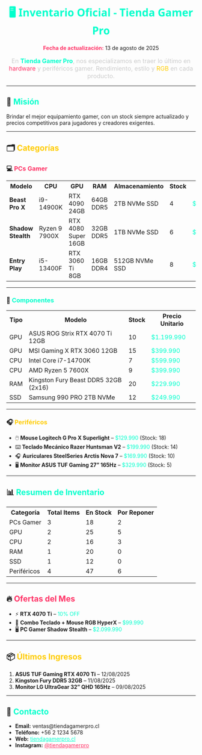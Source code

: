 <h1 align="center" style="color:#00ffcc; font-family: 'Segoe UI', Tahoma, sans-serif;">
🖥️ Inventario Oficial - <strong>Tienda Gamer Pro</strong>
</h1>

<p align="center">
<b style="color:#ff3366;">Fecha de actualización:</b> 13 de agosto de 2025  
</p>

<p align="center" style="font-size:16px; color:#cccccc;">
En <b style="color:#00ffcc;">Tienda Gamer Pro</b>, nos especializamos en traer lo último en <span style="color:#ff3366;">hardware</span> y periféricos gamer.  
Rendimiento, estilo y <span style="color:#ffcc00;">RGB</span> en cada producto.
</p>

---

## 🎯 <span style="color:#00ffcc;">Misión</span>
Brindar el mejor equipamiento gamer, con un stock siempre actualizado y precios competitivos para jugadores y creadores exigentes.

---

## 🗂️ <span style="color:#ffcc00;">Categorías</span>

### 💻 <span style="color:#ff3366;">PCs Gamer</span>
<table>
<tr><th>Modelo</th><th>CPU</th><th>GPU</th><th>RAM</th><th>Almacenamiento</th><th>Stock</th><th>Precio</th></tr>
<tr><td><b>Beast Pro X</b></td><td>i9-14900K</td><td>RTX 4090 24GB</td><td>64GB DDR5</td><td>2TB NVMe SSD</td><td>4</td><td style="color:#00ffcc;">$3.499.990</td></tr>
<tr><td><b>Shadow Stealth</b></td><td>Ryzen 9 7900X</td><td>RTX 4080 Super 16GB</td><td>32GB DDR5</td><td>1TB NVMe SSD</td><td>6</td><td style="color:#00ffcc;">$2.299.990</td></tr>
<tr><td><b>Entry Play</b></td><td>i5-13400F</td><td>RTX 3060 Ti 8GB</td><td>16GB DDR4</td><td>512GB NVMe SSD</td><td>8</td><td style="color:#00ffcc;">$1.099.990</td></tr>
</table>

---

### 🎨 <span style="color:#00ffcc;">Componentes</span>
<table>
<tr><th>Tipo</th><th>Modelo</th><th>Stock</th><th>Precio Unitario</th></tr>
<tr><td>GPU</td><td>ASUS ROG Strix RTX 4070 Ti 12GB</td><td>10</td><td style="color:#00ffcc;">$1.199.990</td></tr>
<tr><td>GPU</td><td>MSI Gaming X RTX 3060 12GB</td><td>15</td><td style="color:#00ffcc;">$399.990</td></tr>
<tr><td>CPU</td><td>Intel Core i7-14700K</td><td>7</td><td style="color:#00ffcc;">$599.990</td></tr>
<tr><td>CPU</td><td>AMD Ryzen 5 7600X</td><td>9</td><td style="color:#00ffcc;">$399.990</td></tr>
<tr><td>RAM</td><td>Kingston Fury Beast DDR5 32GB (2x16)</td><td>20</td><td style="color:#00ffcc;">$229.990</td></tr>
<tr><td>SSD</td><td>Samsung 990 PRO 2TB NVMe</td><td>12</td><td style="color:#00ffcc;">$249.990</td></tr>
</table>

---

### 🎧 <span style="color:#ffcc00;">Periféricos</span>
<ul>
<li>🖱️ <b>Mouse Logitech G Pro X Superlight</b> – <span style="color:#00ffcc;">$129.990</span> (Stock: 18)</li>
<li>⌨️ <b>Teclado Mecánico Razer Huntsman V2</b> – <span style="color:#00ffcc;">$199.990</span> (Stock: 14)</li>
<li>🎧 <b>Auriculares SteelSeries Arctis Nova 7</b> – <span style="color:#00ffcc;">$169.990</span> (Stock: 10)</li>
<li>🖥️ <b>Monitor ASUS TUF Gaming 27” 165Hz</b> – <span style="color:#00ffcc;">$329.990</span> (Stock: 5)</li>
</ul>

---

## 📊 <span style="color:#00ffcc;">Resumen de Inventario</span>
<table>
<tr><th>Categoría</th><th>Total Items</th><th>En Stock</th><th>Por Reponer</th></tr>
<tr><td>PCs Gamer</td><td>3</td><td>18</td><td>2</td></tr>
<tr><td>GPU</td><td>2</td><td>25</td><td>5</td></tr>
<tr><td>CPU</td><td>2</td><td>16</td><td>3</td></tr>
<tr><td>RAM</td><td>1</td><td>20</td><td>0</td></tr>
<tr><td>SSD</td><td>1</td><td>12</td><td>0</td></tr>
<tr><td>Periféricos</td><td>4</td><td>47</td><td>6</td></tr>
</table>

---

## 🔥 <span style="color:#ff3366;">Ofertas del Mes</span>
<ul>
<li>⚡ <b>RTX 4070 Ti</b> – <span style="color:#00ffcc;">10% OFF</span></li>
<li>🎁 <b>Combo Teclado + Mouse RGB HyperX</b> – <span style="color:#00ffcc;">$99.990</span></li>
<li>🖥️ <b>PC Gamer Shadow Stealth</b> – <span style="color:#00ffcc;">$2.099.990</span></li>
</ul>

---

## 📦 <span style="color:#ffcc00;">Últimos Ingresos</span>
<ol>
<li><b>ASUS TUF Gaming RTX 4070 Ti</b> – 12/08/2025</li>
<li><b>Kingston Fury DDR5 32GB</b> – 11/08/2025</li>
<li><b>Monitor LG UltraGear 32” QHD 165Hz</b> – 09/08/2025</li>
</ol>

---

## 📩 <span style="color:#00ffcc;">Contacto</span>
<ul>
<li><b>Email:</b> ventas@tiendagamerpro.cl</li>
<li><b>Teléfono:</b> +56 2 1234 5678</li>
<li><b>Web:</b> <a href="https://tiendagamerpro.cl" style="color:#00ffcc;">tiendagamerpro.cl</a></li>
<li><b>Instagram:</b> <a href="https://instagram.com/tiendagamerpro" style="color:#ff3366;">@tiendagamerpro</a></li>
</ul>

